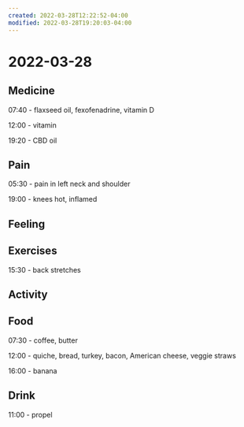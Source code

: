 ```yaml
---
created: 2022-03-28T12:22:52-04:00
modified: 2022-03-28T19:20:03-04:00
---
```


# 2022-03-28

## Medicine

07:40 - flaxseed oil, fexofenadrine, vitamin D

12:00 - vitamin

19:20 - CBD oil


## Pain

05:30 - pain in left neck and shoulder

19:00 - knees hot, inflamed


## Feeling


## Exercises

15:30 - back stretches


## Activity


## Food

07:30 - coffee, butter

12:00 - quiche, bread, turkey, bacon, American cheese, veggie straws

16:00 - banana


## Drink

11:00 - propel
